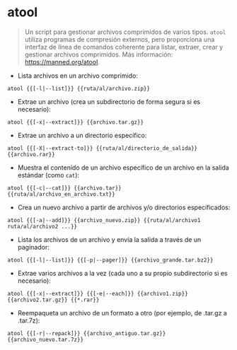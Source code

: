 # atool

> Un script para gestionar archivos comprimidos de varios tipos.
> `atool` utiliza programas de compresión externos, pero proporciona una interfaz de línea de comandos coherente para listar, extraer, crear y gestionar archivos comprimidos.
> Más información: <https://manned.org/atool>.

- Lista archivos en un archivo comprimido:

`atool {{[-l|--list]}} {{ruta/al/archivo.zip}}`

- Extrae un archivo (crea un subdirectorio de forma segura si es necesario):

`atool {{[-x|--extract]}} {{archivo.tar.gz}}`

- Extrae un archivo a un directorio específico:

`atool {{[-X|--extract-to]}} {{ruta/al/directorio_de_salida}} {{archivo.rar}}`

- Muestra el contenido de un archivo específico de un archivo en la salida estándar (como `cat`):

`atool {{[-c|--cat]}} {{archivo.tar}} {{ruta/al/archivo_en_archivo.txt}}`

- Crea un nuevo archivo a partir de archivos y/o directorios especificados:

`atool {{[-a|--add]}} {{archivo_nuevo.zip}} {{ruta/al/archivo1 ruta/al/archivo2 ...}}`

- Lista los archivos de un archivo y envía la salida a través de un paginador:

`atool {{[-l|--list]}} {{[-p|--pager]}} {{archivo_grande.tar.bz2}}`

- Extrae varios archivos a la vez (cada uno a su propio subdirectorio si es necesario):

`atool {{[-x|--extract]}} {{[-e|--each]}} {{archivo1.zip}} {{archivo2.tar.gz}} {{*.rar}}`

- Reempaqueta un archivo de un formato a otro (por ejemplo, de .tar.gz a .tar.7z):

`atool {{[-r|--repack]}} {{archivo_antiguo.tar.gz}} {{archivo_nuevo.tar.7z}}`
